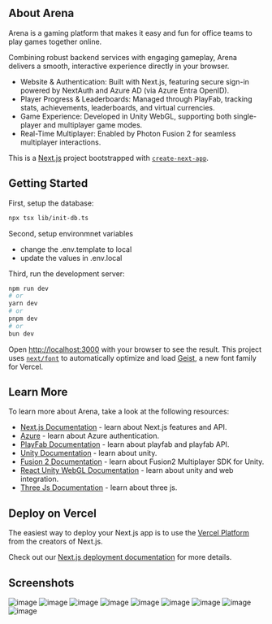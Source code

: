 ## About Arena
Arena is a gaming platform that makes it easy and fun for office teams to play games together online.

Combining robust backend services with engaging gameplay, Arena delivers a smooth, interactive experience directly in your browser.
- Website & Authentication: Built with Next.js, featuring secure sign-in powered by NextAuth and Azure AD (via Azure Entra OpenID).
- Player Progress & Leaderboards: Managed through PlayFab, tracking stats, achievements, leaderboards, and virtual currencies.
- Game Experience: Developed in Unity WebGL, supporting both single-player and multiplayer game modes.
- Real-Time Multiplayer: Enabled by Photon Fusion 2 for seamless multiplayer interactions.


This is a [Next.js](https://nextjs.org) project bootstrapped with [`create-next-app`](https://nextjs.org/docs/app/api-reference/cli/create-next-app).

## Getting Started

First, setup the database:

```bash
npx tsx lib/init-db.ts
```

Second, setup environmnet variables
- change the .env.template to local
- update the values in .env.local


Third, run the development server:

```bash
npm run dev
# or
yarn dev
# or
pnpm dev
# or
bun dev
```

Open [http://localhost:3000](http://localhost:3000) with your browser to see the result.
This project uses [`next/font`](https://nextjs.org/docs/app/building-your-application/optimizing/fonts) to automatically optimize and load [Geist](https://vercel.com/font), a new font family for Vercel.

## Learn More

To learn more about Arena, take a look at the following resources:

- [Next.js Documentation](https://nextjs.org/docs) - learn about Next.js features and API.
- [Azure](https://learn.microsoft.com/en-us/entra/identity/) - learn about Azure authentication.
- [PlayFab Documentation](https://learn.microsoft.com/en-us/gaming/playfab/) - learn about playfab and playfab API.
- [Unity Documentation](https://docs.unity3d.com/Manual/index.html) - learn about unity.
- [Fusion 2 Documentation](https://doc.photonengine.com/fusion/current/fusion-intro) - learn about Fusion2 Multiplayer SDK for Unity.
- [React Unity WebGL Documentation](https://react-unity-webgl.dev/docs/getting-started/installation/) - learn about unity and web integration.
- [Three Js Documentation](https://threejs.org/manual/#en/creating-a-scene) - learn about three js.

## Deploy on Vercel

The easiest way to deploy your Next.js app is to use the [Vercel Platform](https://vercel.com/new?utm_medium=default-template&filter=next.js&utm_source=create-next-app&utm_campaign=create-next-app-readme) from the creators of Next.js.

Check out our [Next.js deployment documentation](https://nextjs.org/docs/app/building-your-application/deploying) for more details.

## Screenshots

![image](https://github.com/user-attachments/assets/7160618d-daba-45de-b81c-827db4936ca4)
![image](https://github.com/user-attachments/assets/210aff68-1345-4e4c-bfcd-9177b68302ff)
![image](https://github.com/user-attachments/assets/a7202786-5262-4267-a1ed-8b2f2778980d)
![image](https://github.com/user-attachments/assets/7c77d995-3960-45d0-ac10-fe2a784e57ba)
![image](https://github.com/user-attachments/assets/cc9b159a-ead4-44c4-bef4-520078eb4514)
![image](https://github.com/user-attachments/assets/5fdc2fa0-70c0-4d63-bafa-9b850a598cf1)
![image](https://github.com/user-attachments/assets/087292dd-c786-49ad-b164-157e2d1ace73)
![image](https://github.com/user-attachments/assets/8e731e1e-e22a-4b4a-9ef3-fd0858d72b62)
![image](https://github.com/user-attachments/assets/7737c024-4e62-4ef8-80b7-b4cc6f42d8b6)




